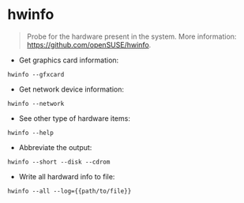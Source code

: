 # hwinfo

> Probe for the hardware present in the system.
> More information: <https://github.com/openSUSE/hwinfo>.

- Get graphics card information:

`hwinfo --gfxcard`

- Get network device information:

`hwinfo --network`

- See other type of hardware items:

`hwinfo --help`

- Abbreviate the output:

`hwinfo --short --disk --cdrom`

- Write all hardward info to file:

`hwinfo --all --log={{path/to/file}}`
